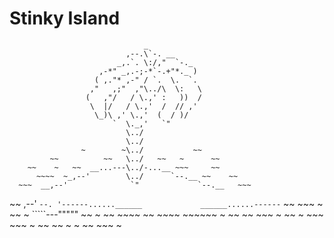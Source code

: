 ﻿# Stinky Island

                                  _
                              ,--.\`-. __
                            _,.`. \:/,"  `-._
                        ,-*" _,.-;-*`-.+"*._ )
                       ( ,."* ,-" / `.  \.  `.
                      ,"   ,;"  ,"\../\  \:   \
                     (   ,"/   / \.,' :   ))  /
                      \  |/   / \.,'  /  // ,'
                       \_)\ ,' \.,'  (  / )/
                           `  \._,'   `"
                              \../
                              \../
                    ~        ~\../           ~~
             ~~          ~~   \../   ~~   ~      ~~
        ~~    ~   ~~  __...---\../-...__ ~~~     ~~
          ~~~~  ~_,--'        \../      `--.__ ~~    ~~
      ~~~  __,--'              `"             `--.__   ~~~
   ~~  ,--'                                         `--.
      '------......______             ______......------` ~~
    ~~~   ~    ~~      ~ `````---"""""  ~~   ~     ~~
           ~~~~    ~~  ~~~~       ~~~~~~  ~ ~~   ~~ ~~~  ~
        ~~   ~   ~~~     ~~~ ~         ~~       ~~   ~
                 ~        ~~       ~~~       ~